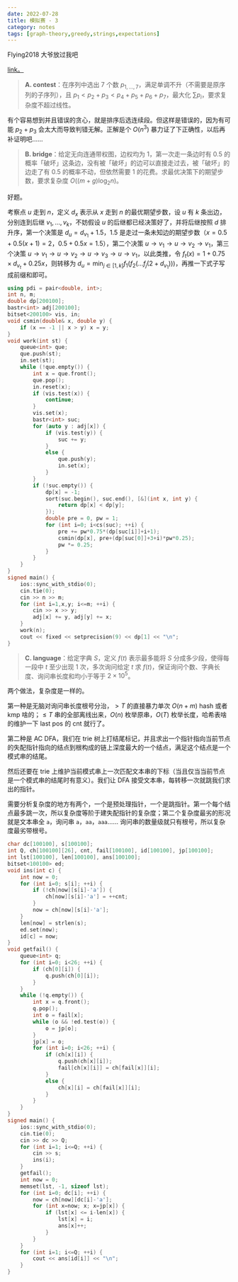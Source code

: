 ```yaml
---
date: 2022-07-28
title: 模拟赛 - 3
category: notes
tags: [graph-theory,greedy,strings,expectations]
---
```


Flying2018 大爷放过我吧

[link。](http://222.180.160.110:1024/contest/2766)

> **A. contest**：在序列中选出 $7$ 个数 $p_{1, \dots, 7}$，满足单调不升（不需要是原序列的子序列），且 $p_1 < p_2+p_3 < p_4+p_5+p_6+p_7$，最大化 $\sum p_i$，要求复杂度不超过线性。

有个容易想到并且错误的贪心，就是排序后选连续段。但这样是错误的，因为有可能 $p_2+p_3$ 会太大而导致判错无解。正解是个 $O(n^3)$ 暴力证了下正确性，以后再补证明吧……

> **B. bridge**：给定无向连通带权图，边权均为 $1$，第一次走一条边时有 $0.5$ 的概率「破坏」这条边，没有被「破坏」的边可以直接走过去，被「破坏」的边走了有 $0.5$ 的概率不动，但依然需要 $1$ 的花费。求最优决策下的期望步数，要求复杂度 $O((m+g) \log_2 n)$。

好题。

考察点 $u$ 走到 $n$，定义 $d_x$ 表示从 $x$ 走到 $n$ 的最优期望步数，设 $u$ 有 $k$ 条出边，分别连到后继 $v_1, \dots, v_k$，不妨假设 $u$ 的后继都已经决策好了，并将后继按照 $d$ 排升序，第一个决策是 $d_u = d_{v_1}+1.5$，$1.5$ 是走过一条未知边的期望步数（$x = 0.5+0.5(x+1) = 2$，$0.5+0.5x = 1.5$），第二个决策 $u \rightarrow v_1 \rightarrow u \rightarrow v_2 \rightarrow v_1$，第三个决策 $u \rightarrow v_1 \rightarrow u \rightarrow v_2 \rightarrow u \rightarrow v_3 \rightarrow u \rightarrow v_1$，以此类推，令 $f_t(x) = 1+0.75 \times d_{v_t}+0.25x$，则转移为 $\displaystyle d_u = \min_{j \in [1, k]} f_1(f_2(...f_j(2+d_{v_1})))$，再推一下式子写成前缀和即可。

```cpp
using pdi = pair<double, int>;
int n, m;
double dp[200100];
bastr<int> adj[200100];
bitset<200100> vis, in;
void csmin(double& x, double y) {
    if (x == -1 || x > y) x = y;
}
void work(int st) {
    queue<int> que;
    que.push(st);
    in.set(st);
    while (!que.empty()) {
        int x = que.front();
        que.pop();
        in.reset(x);
        if (vis.test(x)) {
            continue;
        }
        vis.set(x);
        bastr<int> suc;
        for (auto y : adj[x]) {
            if (vis.test(y)) {
                suc += y;
            }
            else {
                que.push(y);
                in.set(x);
            }
        }
        if (!suc.empty()) {
            dp[x] = -1;
            sort(suc.begin(), suc.end(), [&](int x, int y) {
                return dp[x] < dp[y];
            });
            double pre = 0, pw = 1;
            for (int i=0; i<cs(suc); ++i) {
                pre += pw*0.75*(dp[suc[i]]+i+1);
                csmin(dp[x], pre+(dp[suc[0]]+3+i)*pw*0.25);
                pw *= 0.25;
            }
        }
    }
}
signed main() {
    ios::sync_with_stdio(0);
    cin.tie(0);
    cin >> n >> m;
    for (int i=1,x,y; i<=m; ++i) {
        cin >> x >> y;
        adj[x] += y, adj[y] += x;
    }
    work(n);
    cout << fixed << setprecision(9) << dp[1] << "\n";
}
```

> **C. language**：给定字典 $S$，定义 $f(t)$ 表示最多能将 $S$ 分成多少段，使得每一段中 $t$ 至少出现 $1$ 次，多次询问给定 $t$ 求 $f(t)$，保证询问个数、字典长度、询问串长度和均小于等于 $2 \times 10^5$。

两个做法，复杂度是一样的。

第一种是无脑对询问串长度根号分治，$> T$ 的直接暴力单次 $O(n+m)$ hash 或者 kmp 啥的；$\leqslant T$ 串的全部离线出来，$O(n)$ 枚举原串，$O(T)$ 枚举长度，哈希表啥的维护一下 last pos 的 cnt 就行了。

第二种是 AC DFA，我们在 trie 树上打结尾标记，并且求出一个指针指向当前节点的失配指针指向的结点到根构成的链上深度最大的一个结点，满足这个结点是一个模式串的结尾。

然后还要在 trie 上维护当前模式串上一次匹配文本串的下标（当且仅当当前节点是一个模式串的结尾时有意义）。我们让 DFA 接受文本串，每转移一次就跳我们求出的指针。

需要分析复杂度的地方有两个，一个是预处理指针，一个是跳指针。第一个每个结点最多跳一次，所以复杂度等阶于建失配指针的复杂度；第二个复杂度最劣的形况就是文本串全 $\texttt{a}$，询问串 $\texttt{a}$，$\texttt{aa}$，$\texttt{aaa}$…… 询问串的数量级就只有根号，所以复杂度最劣带根号。

```cpp
char dc[100100], s[100100];
int Q, ch[100100][26], cnt, fail[100100], id[100100], jp[100100];
int lst[100100], len[100100], ans[100100];
bitset<100100> ed;
void ins(int c) {
    int now = 0;
    for (int i=0; s[i]; ++i) {
        if (!ch[now][s[i]-'a']) {
            ch[now][s[i]-'a'] = ++cnt;
        }
        now = ch[now][s[i]-'a'];
    }
    len[now] = strlen(s);
    ed.set(now);
    id[c] = now;
}
void getfail() {
    queue<int> q;
    for (int i=0; i<26; ++i) {
        if (ch[0][i]) {
            q.push(ch[0][i]);
        }
    }
    while (!q.empty()) {
        int x = q.front();
        q.pop();
        int o = fail[x];
        while (o && !ed.test(o)) {
            o = jp[o];
        }
        jp[x] = o;
        for (int i=0; i<26; ++i) {
            if (ch[x][i]) {
                q.push(ch[x][i]);
                fail[ch[x][i]] = ch[fail[x]][i];
            }
            else {
                ch[x][i] = ch[fail[x]][i];
            }
        }
    }
}
signed main() {
    ios::sync_with_stdio(0);
    cin.tie(0);
    cin >> dc >> Q;
    for (int i=1; i<=Q; ++i) {
        cin >> s;
        ins(i);
    }
    getfail();
    int now = 0;
    memset(lst, -1, sizeof lst);
    for (int i=0; dc[i]; ++i) {
        now = ch[now][dc[i]-'a'];
        for (int x=now; x; x=jp[x]) {
            if (lst[x] <= i-len[x]) {
                lst[x] = i;
                ans[x]++;
            }
        }
    }
    for (int i=1; i<=Q; ++i) {
        cout << ans[id[i]] << "\n";
    }
}
```
    